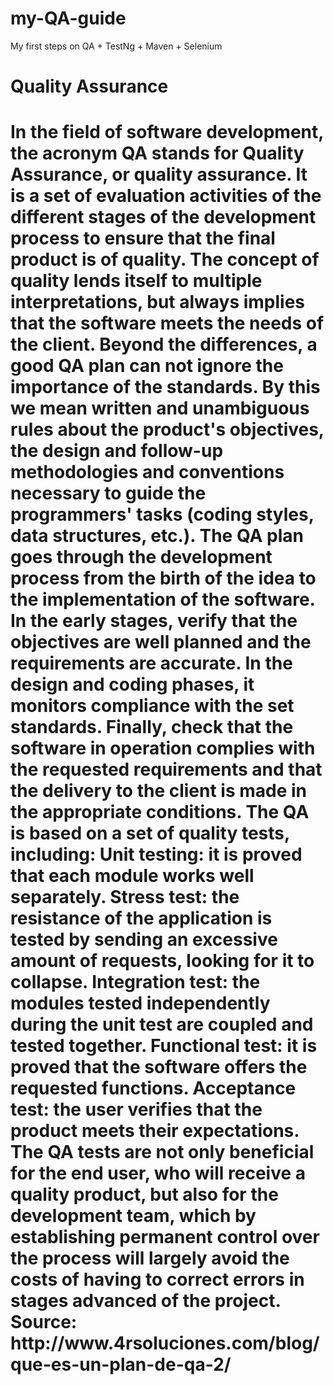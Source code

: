 # my-QA-guide
My first steps on QA + TestNg + Maven + Selenium 

<h1>Quality Assurance<h1>
In the field of software development, the acronym QA stands for Quality Assurance, or quality assurance. It is a set of evaluation activities of the different stages of the development process to ensure that the final product is of quality. The concept of quality lends itself to multiple interpretations, but always implies that the software meets the needs of the client.
Beyond the differences, a good QA plan can not ignore the importance of the standards. By this we mean written and unambiguous rules about the product's objectives, the design and follow-up methodologies and conventions necessary to guide the programmers' tasks (coding styles, data structures, etc.).
The QA plan goes through the development process from the birth of the idea to the implementation of the software. In the early stages, verify that the objectives are well planned and the requirements are accurate. In the design and coding phases, it monitors compliance with the set standards. Finally, check that the software in operation complies with the requested requirements and that the delivery to the client is made in the appropriate conditions.
The QA is based on a set of quality tests, including:
Unit testing: it is proved that each module works well separately.
Stress test: the resistance of the application is tested by sending an excessive amount of requests, looking for it to collapse.
Integration test: the modules tested independently during the unit test are coupled and tested together.
Functional test: it is proved that the software offers the requested functions.
Acceptance test: the user verifies that the product meets their expectations.
The QA tests are not only beneficial for the end user, who will receive a quality product, but also for the development team, which by establishing permanent control over the process will largely avoid the costs of having to correct errors in stages advanced of the project.
Source: http://www.4rsoluciones.com/blog/que-es-un-plan-de-qa-2/
